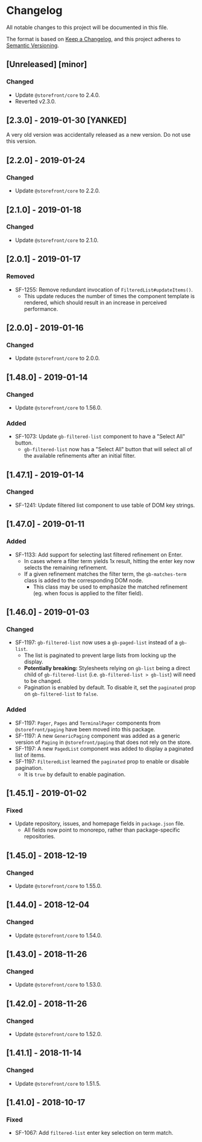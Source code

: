 # Changelog
All notable changes to this project will be documented in this file.

The format is based on [Keep a Changelog](https://keepachangelog.com/en/1.0.0/),
and this project adheres to [Semantic Versioning](https://semver.org/spec/v2.0.0.html).

## [Unreleased] [minor]
### Changed
- Update `@storefront/core` to 2.4.0.
- Reverted v2.3.0.

## [2.3.0] - 2019-01-30 [YANKED]
A very old version was accidentally released as a new version. Do not use this version.

## [2.2.0] - 2019-01-24
### Changed
- Update `@storefront/core` to 2.2.0.

## [2.1.0] - 2019-01-18
### Changed
- Update `@storefront/core` to 2.1.0.

## [2.0.1] - 2019-01-17
### Removed
- SF-1255: Remove redundant invocation of `FilteredList#updateItems()`.
  - This update reduces the number of times the component template is rendered, which should result in an increase in perceived performance.

## [2.0.0] - 2019-01-16
### Changed
- Update `@storefront/core` to 2.0.0.

## [1.48.0] - 2019-01-14
### Changed
- Update `@storefront/core` to 1.56.0.

### Added
- SF-1073: Update `gb-filtered-list` component to have a "Select All" button.
  - `gb-filtered-list` now has a "Select All" button that will select all of the available refinements after an initial filter.

## [1.47.1] - 2019-01-14
### Changed
- SF-1241: Update filtered list component to use table of DOM key strings.

## [1.47.0] - 2019-01-11
### Added
- SF-1133: Add support for selecting last filtered refinement on Enter.
  - In cases where a filter term yields 1x result, hitting the enter key now selects the remaining refinement.
  - If a given refinement matches the filter term, the `gb-matches-term` class is added to the corresponding DOM node.
    - This class may be used to emphasize the matched refinement (eg. when focus is applied to the filter field).

## [1.46.0] - 2019-01-03
### Changed
- SF-1197: `gb-filtered-list` now uses a `gb-paged-list` instead of a `gb-list`.
  - The list is paginated to prevent large lists from locking up the display.
  - **Potentially breaking:** Stylesheets relying on `gb-list` being a direct
    child of `gb-filtered-list` (i.e. `gb-filtered-list > gb-list`) will need
    to be changed.
  - Pagination is enabled by default. To disable it, set the `paginated` prop
    on `gb-filtered-list` to `false`.

### Added
- SF-1197: `Pager`, `Pages` and `TerminalPager` components from `@storefront/paging`
  have been moved into this package.
- SF-1197: A new `GenericPaging` component was added as a generic version of
  `Paging` in `@storefront/paging` that does not rely on the store.
- SF-1197: A new `PagedList` component was added to display a paginated list of items.
- SF-1197: `FilteredList` learned the `paginated` prop to enable or disable pagination.
  - It is `true` by default to enable pagination.

## [1.45.1] - 2019-01-02
### Fixed
- Update repository, issues, and homepage fields in `package.json` file.
  - All fields now point to monorepo, rather than package-specific repositories.

## [1.45.0] - 2018-12-19
### Changed
- Update `@storefront/core` to 1.55.0.

## [1.44.0] - 2018-12-04
### Changed
- Update `@storefront/core` to 1.54.0.

## [1.43.0] - 2018-11-26
### Changed
- Update `@storefront/core` to 1.53.0.

## [1.42.0] - 2018-11-26
### Changed
- Update `@storefront/core` to 1.52.0.

## [1.41.1] - 2018-11-14
### Changed
- Update `@storefront/core` to 1.51.5.

## [1.41.0] - 2018-10-17
### Fixed
- SF-1067: Add `filtered-list` enter key selection on term match.
